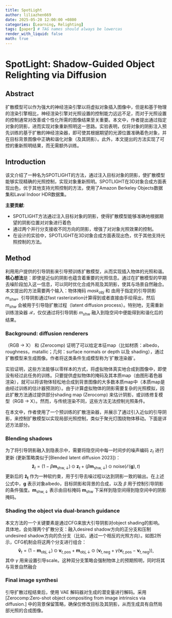 ```yaml
---
title: SpotLight
author: liliazhen669
date: 2025-05-20 12:00:00 +0800
categories: [Learning, Relighting]
tags: [paper] # TAG names should always be lowercas
render_with_liquid: false
math: true
---
```


# SpotLight: Shadow-Guided Object Relighting via Diffusion


## Abstract

扩散模型可以作为强大的神经渲染引擎以将虚拟对象插入图像中，但是和基于物理的渲染引擎相比，神经渲染引擎对光照设置的控制能力远远不足，而对于光照设置的控制通常对改善或个性化所需的图像结果至关重要。本文中，作者提出通过指定对象的阴影，进而实现对象重新照明这一思路。实验表明，仅将对象的阴影注入预先训练的基于扩散的神经渲染器，即可使其根据期望的光源位置准确着色对象，并在目标背景图像中正确和谐化对象（及其阴影）。此外，本文提出的方法实现了可控的重新照明结果，而无需额外训练。

## Introduction

该文介绍了一种名为SPOTLIGHT的方法，通过注入目标对象的阴影，使扩散模型能够实现精确的光照控制，实现对象重新照明。SPOTLIGHT在3D对象合成方面表现出色，优于其他支持光照控制的方法，使用了Amazon Berkeley Objects数据集和Laval Indoor HDR数据集。
 
**主要贡献**:
- SPOTLIGHT方法通过注入目标对象的阴影，使得扩散模型能够准确地根据期望的阴影位置对对象进行着色
- 通过两个并行分支接收不同方向的阴影，增强了对对象光照效果的控制。
- 在设计的实验中，SPOTLIGHT在3D对象合成方面表现出色，优于其他支持光照控制的方法。

## Method

利用用户提供的引导阴影来引导预训练扩散模型，从而实现插入物体的光照和谐。**核心想法**是：即使是近似的阴影也蕴含着重要的光照信息。通过在扩散模型的早期去噪阶段加入这一信息，可以同时优化合成外观及其阴影，使其与场景自然融合。本文提出的方法需要两个输入：物体掩码 $mask_{obj}$  和 由用于指定的引导阴影 $m_{shw}$。引导阴影通过fast rasterization计算得到或者直接由手绘得出，然后 $m_{shw}$ 会被用于引导隐扩散过程（latent diffusion process）。特别地，无需重新训练渲染器 $\mathcal{R}$，仅仅通过将引导阴影 $m_{shw}$ 融入到隐空间中便能得到和谐化后的结果。

### Background: diffusion renderers

（RGB -> X） 和 (Zerocomp) 证明了可以给定本征map（比如材质：albedo，roughness，matallic；几何：surface normals or depth 以及 shading），通过扩散模型来生成图像。作者将这类条件生成模型称为'扩散渲染器'。

实验证明，这些方法能够以零样本的方式，将虚拟物体真实地合成到图像中，即使没有经过此任务的训练。只要提供虚拟物体的掩码及其本质map（由图形着色器渲染），就可以将该物体轻松地合成到背景图像的大多数本质map中（本质map是由经过训练的估计器预测的）。由于计算虚拟物体的阴影需要复杂的光照模拟，因此扩散方法通过提供部分shading map (Zerocomp) 来估计阴影，或训练修复模型（RGB -> X）。然而，与传统渲染不同，这些方法无法控制光照条件。

在本文中，作者使用了一个预训练的扩散渲染器，并展示了通过引入近似的引导阴影，来控制扩散模型以实现局部光照控制，类似于聚光灯围绕物体移动。下面是详述方法部分。

### Blending shadows

为了将引导阴影融入到隐表示中，需要将隐空间中每一时间步的噪声编码 $z_{t}$ 进行更新 (更新策略类似于[Blended latent diffusion 2023])：
$$
\mathbf{\tilde{z}}_t=(1-\beta\mathbf{m}_{\mathrm{shw},\downarrow})\odot\mathbf{z}_t+(\beta\mathbf{m}_{\mathrm{shw},\downarrow})\odot\mathrm{noise}(\mathcal{E}(\mathbf{g}),t)
$$
更新后的 $\mathbf{\tilde{z}_t}$ 作为一种软约束，用于引导去噪过程以达到阴影一致的输出。在上述公式中，$\mathbf{g}$ 表示对象albedo，目标阴影和背景的合成，以及 $\beta$ 用于控制引导阴影的条件强度。$\mathbf{m}_{\mathrm{shw},\downarrow}$ 表示由目标掩码 $\mathbf{m}_{\mathrm{shw}}$ 下采样到隐空间得到隐空间中的阴影掩码。

### Shading the object via dual-branch guidance

本文方法的一个关键要素是通过CFG来放大引导阴影对object shading的影响。具体地，会处理两个扩散分支：融入desired shadow方向的正分支和压制undesired shadow方向的负分支（比如，通过一个相反的光照方向）。如图2所示，CFG机制会将这两个分支进行组合：
$$
\mathbf{\tilde{v}}_t=(1-\mathbf{m}_{\mathrm{obj},\downarrow})\odot\mathbf{v}_{t,\mathrm{pos}} +\mathbf{m}_{\mathrm{obj},\downarrow}\odot\left(\mathbf{v}_{t,\mathrm{neg}}+\gamma\left(\mathbf{v}_{t,\mathrm{pos}}-\mathbf{v}_{t,\mathrm{neg}}\right)\right),
$$
其中 $\gamma$ 用来设置引导scale。这种双分支策略会强制物体上的预期照明，同时将其与背景自然融合

###  Final image synthesi

引导扩散过程结束后，使用 VAE 解码器对生成的潜变量进行解码。采用 [Zerocomp:Zero-shot object compositing from image intrinsics via diffusion.] 中的背景保留策略，确保仅修改目标及其阴影，从而生成具有自然局部光照的合成图像。
